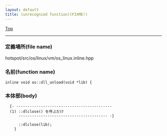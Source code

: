```yaml
---
layout: default
title: (unrecognied function)(FIXME!)
---
```

[Top](../index.html)

--- 
### 定義場所(file name)
hotspot/src/os/linux/vm/os_linux.inline.hpp

### 名前(function name)
```
inline void os::dll_unload(void *lib) {
```

### 本体部(body)
```
  {- -------------------------------------------
  (1) ::dlclose() を呼ぶだけ
      ---------------------------------------- -}

	  ::dlclose(lib);
	}
	
```


